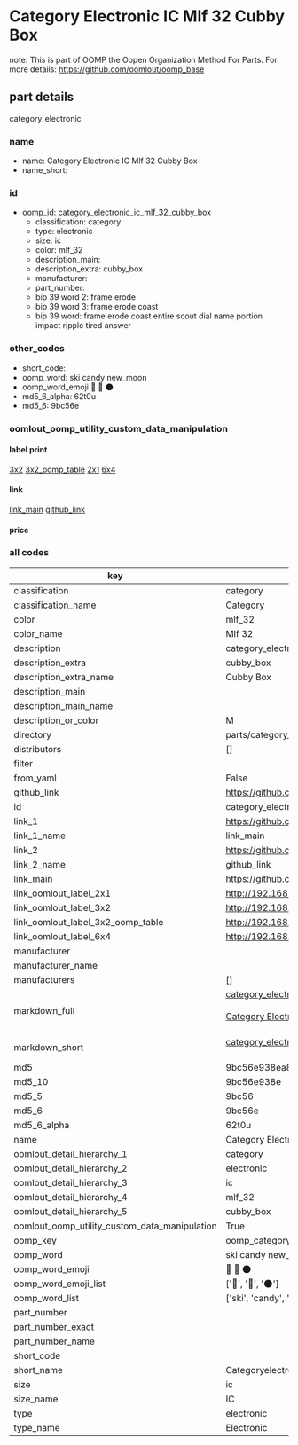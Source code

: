 # Category Electronic IC Mlf 32 Cubby Box  

note: This is part of OOMP the Oopen Organization Method For Parts. For more details: https://github.com/oomlout/oomp_base

##  part details



category_electronic

### name
* name: Category Electronic IC Mlf 32 Cubby Box
* name_short: 
### id
* oomp_id: category_electronic_ic_mlf_32_cubby_box
  * classification: category
  * type: electronic
  * size: ic
  * color: mlf_32
  * description_main: 
  * description_extra: cubby_box
  * manufacturer: 
  * part_number: 
  * bip 39 word 2: frame erode
  * bip 39 word 3: frame erode coast
  * bip 39 word: frame erode coast entire scout dial name portion impact ripple tired answer

### other_codes
* short_code: 
* oomp_word: ski candy new_moon
* oomp_word_emoji :ski: :candy: :new_moon:
* md5_6_alpha: 62t0u
* md5_6: 9bc56e






### oomlout_oomp_utility_custom_data_manipulation
#### label print
[3x2](http://192.168.1.245:1112/?label=oomp%2062t0u)
[3x2_oomp_table](http://192.168.1.107:1112/?label=oomp%2062t0u)
[2x1](http://192.168.1.242:1112/?label=oomp%2062t0u)
[6x4](http://192.168.1.55:1112/?label=oomp%2062t0u)    

#### link

[link_main](https://github.com/oomlout/oomlout_oomp_current_version_messy/tree/main/parts/category_electronic_ic_mlf_32_cubby_box) [github_link](https://github.com/oomlout/oomlout_oomp_part_src/tree/main/parts/category_electronic_ic_mlf_32_cubby_box)                             

#### price







### all codes 
| key | value |  
| --- | --- |  
| classification | category |  
| classification_name | Category |  
| color | mlf_32 |  
| color_name | Mlf 32 |  
| description | category_electronic |  
| description_extra | cubby_box |  
| description_extra_name | Cubby Box |  
| description_main |  |  
| description_main_name |  |  
| description_or_color | M  |  
| directory | parts/category_electronic_ic_mlf_32_cubby_box |  
| distributors | [] |  
| filter |  |  
| from_yaml | False |  
| github_link | https://github.com/oomlout/oomlout_oomp_part_src/tree/main/parts/category_electronic_ic_mlf_32_cubby_box |  
| id | category_electronic_ic_mlf_32_cubby_box |  
| link_1 | https://github.com/oomlout/oomlout_oomp_current_version_messy/tree/main/parts/category_electronic_ic_mlf_32_cubby_box |  
| link_1_name | link_main |  
| link_2 | https://github.com/oomlout/oomlout_oomp_part_src/tree/main/parts/category_electronic_ic_mlf_32_cubby_box |  
| link_2_name | github_link |  
| link_main | https://github.com/oomlout/oomlout_oomp_current_version_messy/tree/main/parts/category_electronic_ic_mlf_32_cubby_box |  
| link_oomlout_label_2x1 | http://192.168.1.242:1112/?label=oomp%2062t0u |  
| link_oomlout_label_3x2 | http://192.168.1.245:1112/?label=oomp%2062t0u |  
| link_oomlout_label_3x2_oomp_table | http://192.168.1.107:1112/?label=oomp%2062t0u |  
| link_oomlout_label_6x4 | http://192.168.1.55:1112/?label=oomp%2062t0u |  
| manufacturer |  |  
| manufacturer_name |  |  
| manufacturers | [] |  
| markdown_full | [category_electronic_ic_mlf_32_cubby_box](https://github.com/oomlout/oomlout_oomp_current_version_messy/tree/main/parts/category_electronic_ic_mlf_32_cubby_box)<br>[](https://github.com/oomlout/oomlout_oomp_current_version_messy/tree/main/parts/category_electronic_ic_mlf_32_cubby_box)<br>[Category Electronic Ic Mlf 32 Cubby Box](https://github.com/oomlout/oomlout_oomp_current_version_messy/tree/main/parts/category_electronic_ic_mlf_32_cubby_box)<br><br> |  
| markdown_short | [category_electronic_ic_mlf_32_cubby_box](https://github.com/oomlout/oomlout_oomp_current_version_messy/tree/main/parts/category_electronic_ic_mlf_32_cubby_box)<br><br> |  
| md5 | 9bc56e938ea85258f460a4b8599322e4 |  
| md5_10 | 9bc56e938e |  
| md5_5 | 9bc56 |  
| md5_6 | 9bc56e |  
| md5_6_alpha | 62t0u |  
| name | Category Electronic IC Mlf 32 Cubby Box |  
| oomlout_detail_hierarchy_1 | category |  
| oomlout_detail_hierarchy_2 | electronic |  
| oomlout_detail_hierarchy_3 | ic |  
| oomlout_detail_hierarchy_4 | mlf_32 |  
| oomlout_detail_hierarchy_5 | cubby_box |  
| oomlout_oomp_utility_custom_data_manipulation | True |  
| oomp_key | oomp_category_electronic_ic_mlf_32_cubby_box |  
| oomp_word | ski candy new_moon |  
| oomp_word_emoji | :ski: :candy: :new_moon: |  
| oomp_word_emoji_list | [':ski:', ':candy:', ':new_moon:'] |  
| oomp_word_list | ['ski', 'candy', 'new_moon'] |  
| part_number |  |  
| part_number_exact |  |  
| part_number_name |  |  
| short_code |  |  
| short_name | Categoryelectronic |  
| size | ic |  
| size_name | IC |  
| type | electronic |  
| type_name | Electronic |  
